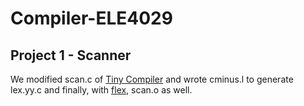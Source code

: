 # Compiler-ELE4029

## Project 1 - Scanner
We modified scan.c of [Tiny Compiler](http://repo.or.cz/w/tinycc.git) and wrote cminus.l to generate lex.yy.c and finally, with [flex](https://www.gnu.org/software/flex/), scan.o as well.
